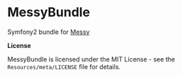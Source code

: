 # MessyBundle
Symfony2 bundle for [Messy](http://github.com/jongotlin/Messy)

**License**

MessyBundle is licensed under the MIT License - see the `Resources/meta/LICENSE` file for details.
